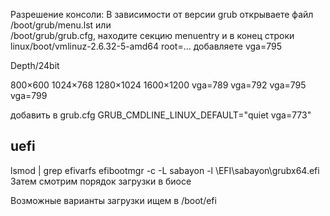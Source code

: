 Разрешение консоли:
В зависимости от версии grub открываете файл /boot/grub/menu.lst или  
/boot/grub/grub.cfg, 
находите секцию menuentry и в конец строки linux/boot/vmlinuz-2.6.32-5-amd64 root=... добавляете vga=795

Depth/24bit  
	
800×600  1024×768  1280×1024  1600×1200 
vga=789  vga=792   vga=795   vga=799

добавить в grub.cfg 
GRUB_CMDLINE_LINUX_DEFAULT="quiet vga=773" 


## uefi
lsmod | grep efivarfs
efibootmgr -c -L sabayon -l \\EFI\\sabayon\\grubx64.efi
Затем смотрим порядок загрузки в биосе

Возможные варианты загрузки ищем в /boot/efi


